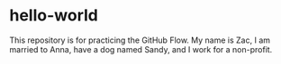 # hello-world
This repository is for practicing the GitHub Flow.
My name is Zac, I am married to Anna, have a dog named Sandy, and I work for a non-profit.
